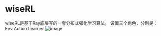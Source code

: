 # wiseRL
wiseRL是基于Ray底层写的一套分布式强化学习算法。
设置三个角色，分别是：
Env
Action
Learner
![image](https://user-images.githubusercontent.com/120070404/224656698-3ca6f4dc-53c6-452d-9035-560da132a8e1.png)


